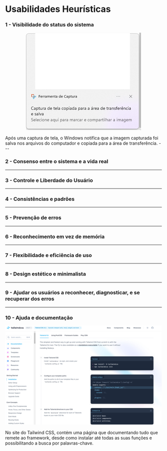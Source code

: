 # Usabilidades Heurísticas

### 1 - Visibilidade do status do sistema
<p align= center>
<img src= 'https://github.com/kalil004/Bertoti/blob/67f25b1fe63004d6adeabb8bcb1906dcafd8b5ff/ihc_atual/img/H1.png'>
</p>
Após uma captura de tela, o Windows notifica que a imagem capturada foi salva nos arquivos do computador e copiada para a área de transferência.
---

### 2 - Consenso entre o sistema e a vida real

---

### 3 - Controle e Liberdade do Usuário

---

### 4 - Consistências e padrões

---

### 5 - Prevenção de erros

---

### 6 - Reconhecimento em vez de memória

---

### 7 - Flexibilidade e eficiência de uso

---

### 8 - Design estético e minimalista

---

### 9 - Ajudar os usuários a reconhecer, diagnosticar, e se recuperar dos erros

---

### 10 - Ajuda e documentação

![img10](https://github.com/kalil004/Bertoti/blob/b42e5fd95342a94bf32000a8fe27326655f29190/ihc_atual/img/10.png)

No site do Tailwind CSS, contém uma página que documentando tudo que remete ao framework, desde como instalar até todas as suas funções e possibilitando a busca por palavras-chave.


